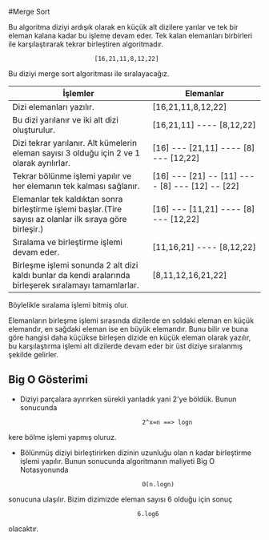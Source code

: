 #Merge Sort

Bu algoritma diziyi ardışık olarak en küçük alt dizilere yarılar ve tek bir eleman kalana kadar bu işleme devam eder. 
Tek kalan elemanları birbirleri ile karşılaştırarak tekrar birleştiren algoritmadır.
 
                            [16,21,11,8,12,22] 

Bu diziyi merge sort algoritması ile sıralayacağız.

| İşlemler                                                                                                   | Elemanlar                             |
|------------------------------------------------------------------------------------------------------------|---------------------------------------|
| Dizi elemanları yazılır.                                                                                   | [16,21,11,8,12,22]                    |
| Bu dizi yarılanır ve iki alt dizi oluşturulur.                                                             | [16,21,11]  ---- [8,12,22]            |
| Dizi tekrar yarılanır. Alt kümelerin eleman sayısı 3 olduğu için 2 ve 1 olarak ayrılırlar.                 | [16] --- [21,11] ---- [8] --- [12,22] |
| Tekrar bölünme işlemi yapılır ve her elemanın tek kalması sağlanır.                                        | [16] --- [21] -- [11] ---- [8] --- [12] -- [22] |
| Elemanlar tek kaldıktan sonra birleştirme işlemi başlar.(Tire sayısı az olanlar ilk sıraya göre birleşir.) | [16] --- [11,21] ---- [8] --- [12,22] |
| Sıralama ve birleştirme işlemi devam eder.                                                                 | [11,16,21] ---- [8,12,22] |
| Birleşme işlemi sonunda 2 alt dizi kaldı bunlar da kendi aralarında birleşerek sıralamayı tamamlarlar.     | [8,11,12,16,21,22] |

Böylelikle sıralama işlemi bitmiş olur.

Elemanların birleşme işlemi sırasında dizilerde en soldaki eleman en küçük elemandır, en sağdaki eleman ise en büyük elemandır.
Bunu bilir ve buna göre hangisi daha küçükse birleşen dizide en küçük eleman olarak yazılır, bu karşılaştırma işlemi alt dizilerde devam eder bir üst diziye sıralanmış şekilde gelirler.

## Big O Gösterimi 

- Diziyi parçalara ayırırken sürekli yarıladık yani 2'ye böldük. Bunun sonucunda

                                        2^x=n ==> logn
kere bölme işlemi yapmış oluruz.

- Bölünmüş diziyi birleştirirken dizinin uzunluğu olan n kadar birleştirme işlemi yapılır.
Bunun sonucunda algoritmanın maliyeti Big O Notasyonunda

                                        O(n.logn)

sonucuna ulaşılır.
Bizim dizimizde eleman sayısı 6 olduğu için sonuç
 
                                        6.log6 

olacaktır.

